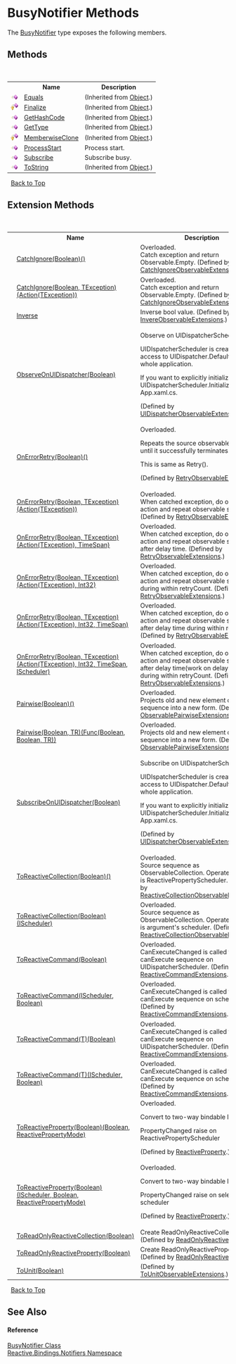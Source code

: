 # BusyNotifier Methods
 

The <a href="41471637-378a-9efd-425f-d62b6ae0cc5a">BusyNotifier</a> type exposes the following members.


## Methods
&nbsp;<table><tr><th></th><th>Name</th><th>Description</th></tr><tr><td>![Public method](media/pubmethod.gif "Public method")</td><td><a href="http://msdn2.microsoft.com/en-us/library/bsc2ak47" target="_blank">Equals</a></td><td> (Inherited from <a href="http://msdn2.microsoft.com/en-us/library/e5kfa45b" target="_blank">Object</a>.)</td></tr><tr><td>![Protected method](media/protmethod.gif "Protected method")</td><td><a href="http://msdn2.microsoft.com/en-us/library/4k87zsw7" target="_blank">Finalize</a></td><td> (Inherited from <a href="http://msdn2.microsoft.com/en-us/library/e5kfa45b" target="_blank">Object</a>.)</td></tr><tr><td>![Public method](media/pubmethod.gif "Public method")</td><td><a href="http://msdn2.microsoft.com/en-us/library/zdee4b3y" target="_blank">GetHashCode</a></td><td> (Inherited from <a href="http://msdn2.microsoft.com/en-us/library/e5kfa45b" target="_blank">Object</a>.)</td></tr><tr><td>![Public method](media/pubmethod.gif "Public method")</td><td><a href="http://msdn2.microsoft.com/en-us/library/dfwy45w9" target="_blank">GetType</a></td><td> (Inherited from <a href="http://msdn2.microsoft.com/en-us/library/e5kfa45b" target="_blank">Object</a>.)</td></tr><tr><td>![Protected method](media/protmethod.gif "Protected method")</td><td><a href="http://msdn2.microsoft.com/en-us/library/57ctke0a" target="_blank">MemberwiseClone</a></td><td> (Inherited from <a href="http://msdn2.microsoft.com/en-us/library/e5kfa45b" target="_blank">Object</a>.)</td></tr><tr><td>![Public method](media/pubmethod.gif "Public method")</td><td><a href="3f94c95f-8f9a-a8ff-f68c-adcdccb31d19">ProcessStart</a></td><td>
Process start.</td></tr><tr><td>![Public method](media/pubmethod.gif "Public method")</td><td><a href="c7e5e126-5683-e59e-2695-b4d89dbcac5b">Subscribe</a></td><td>
Subscribe busy.</td></tr><tr><td>![Public method](media/pubmethod.gif "Public method")</td><td><a href="http://msdn2.microsoft.com/en-us/library/7bxwbwt2" target="_blank">ToString</a></td><td> (Inherited from <a href="http://msdn2.microsoft.com/en-us/library/e5kfa45b" target="_blank">Object</a>.)</td></tr></table>&nbsp;
<a href="#busynotifier-methods">Back to Top</a>

## Extension Methods
&nbsp;<table><tr><th></th><th>Name</th><th>Description</th></tr><tr><td>![Public Extension Method](media/pubextension.gif "Public Extension Method")</td><td><a href="4a104901-01c7-204d-9eb7-0d52280dccaf">CatchIgnore(Boolean)()</a></td><td>Overloaded.  
Catch exception and return Observable.Empty.
 (Defined by <a href="528e919e-b8ce-cc50-ff36-e588798bf505">CatchIgnoreObservableExtensions</a>.)</td></tr><tr><td>![Public Extension Method](media/pubextension.gif "Public Extension Method")</td><td><a href="f28bdf97-dfe9-35f1-bf52-6f5ca1a12485">CatchIgnore(Boolean, TException)(Action(TException))</a></td><td>Overloaded.  
Catch exception and return Observable.Empty.
 (Defined by <a href="528e919e-b8ce-cc50-ff36-e588798bf505">CatchIgnoreObservableExtensions</a>.)</td></tr><tr><td>![Public Extension Method](media/pubextension.gif "Public Extension Method")</td><td><a href="27bd0f48-fbff-10cd-0475-2dc214e4cb6a">Inverse</a></td><td>
Inverse bool value.
 (Defined by <a href="864699d5-1783-ded1-d515-89cd4f82509e">InvereObservableExtensions</a>.)</td></tr><tr><td>![Public Extension Method](media/pubextension.gif "Public Extension Method")</td><td><a href="8ce6f54d-2ec6-0534-ff8b-eb85ba8d0681">ObserveOnUIDispatcher(Boolean)</a></td><td>

Observe on UIDispatcherScheduler.

UIDIspatcherScheduler is created when access to UIDispatcher.Default first in the whole application.

If you want to explicitly initialize, call UIDispatcherScheduler.Initialize() in App.xaml.cs.

 (Defined by <a href="26458701-17fe-9e62-7a0e-ad350051a45c">UIDispatcherObservableExtensions</a>.)</td></tr><tr><td>![Public Extension Method](media/pubextension.gif "Public Extension Method")</td><td><a href="74808983-99ef-1f46-6533-17a947f205d2">OnErrorRetry(Boolean)()</a></td><td>Overloaded.  

Repeats the source observable sequence until it successfully terminates.

This is same as Retry().

 (Defined by <a href="086e0292-f46d-b705-c375-720700dc1231">RetryObservableExtensions</a>.)</td></tr><tr><td>![Public Extension Method](media/pubextension.gif "Public Extension Method")</td><td><a href="6dacbf69-6b10-5e14-98b8-33c112e1783d">OnErrorRetry(Boolean, TException)(Action(TException))</a></td><td>Overloaded.  
When catched exception, do onError action and repeat observable sequence.
 (Defined by <a href="086e0292-f46d-b705-c375-720700dc1231">RetryObservableExtensions</a>.)</td></tr><tr><td>![Public Extension Method](media/pubextension.gif "Public Extension Method")</td><td><a href="293ad9ea-42bb-d9bb-9208-a5fc75857bec">OnErrorRetry(Boolean, TException)(Action(TException), TimeSpan)</a></td><td>Overloaded.  
When catched exception, do onError action and repeat observable sequence after delay time.
 (Defined by <a href="086e0292-f46d-b705-c375-720700dc1231">RetryObservableExtensions</a>.)</td></tr><tr><td>![Public Extension Method](media/pubextension.gif "Public Extension Method")</td><td><a href="826de6f7-525a-4d8e-5fc3-9fb091096445">OnErrorRetry(Boolean, TException)(Action(TException), Int32)</a></td><td>Overloaded.  
When catched exception, do onError action and repeat observable sequence during within retryCount.
 (Defined by <a href="086e0292-f46d-b705-c375-720700dc1231">RetryObservableExtensions</a>.)</td></tr><tr><td>![Public Extension Method](media/pubextension.gif "Public Extension Method")</td><td><a href="5e02e310-e77f-57b7-c8e7-db0ed2424988">OnErrorRetry(Boolean, TException)(Action(TException), Int32, TimeSpan)</a></td><td>Overloaded.  
When catched exception, do onError action and repeat observable sequence after delay time during within retryCount.
 (Defined by <a href="086e0292-f46d-b705-c375-720700dc1231">RetryObservableExtensions</a>.)</td></tr><tr><td>![Public Extension Method](media/pubextension.gif "Public Extension Method")</td><td><a href="e1917b9c-9dc7-81e4-3c38-3f55ad7ce7e2">OnErrorRetry(Boolean, TException)(Action(TException), Int32, TimeSpan, IScheduler)</a></td><td>Overloaded.  
When catched exception, do onError action and repeat observable sequence after delay time(work on delayScheduler) during within retryCount.
 (Defined by <a href="086e0292-f46d-b705-c375-720700dc1231">RetryObservableExtensions</a>.)</td></tr><tr><td>![Public Extension Method](media/pubextension.gif "Public Extension Method")</td><td><a href="ae3f3528-5d82-dc55-c9bd-243c3b8d6bab">Pairwise(Boolean)()</a></td><td>Overloaded.  
Projects old and new element of a sequence into a new form.
 (Defined by <a href="7f783d94-ab03-5649-423e-c1f3d54818fe">ObservablePairwiseExtensions</a>.)</td></tr><tr><td>![Public Extension Method](media/pubextension.gif "Public Extension Method")</td><td><a href="cb4d7a47-6691-a49a-a65a-1eb0abab38d5">Pairwise(Boolean, TR)(Func(Boolean, Boolean, TR))</a></td><td>Overloaded.  
Projects old and new element of a sequence into a new form.
 (Defined by <a href="7f783d94-ab03-5649-423e-c1f3d54818fe">ObservablePairwiseExtensions</a>.)</td></tr><tr><td>![Public Extension Method](media/pubextension.gif "Public Extension Method")</td><td><a href="a3de322c-aa71-8181-d044-a7c0f1aa3dbd">SubscribeOnUIDispatcher(Boolean)</a></td><td>

Subscribe on UIDispatcherScheduler.

UIDIspatcherScheduler is created when access to UIDispatcher.Default first in the whole application.

If you want to explicitly initialize, call UIDispatcherScheduler.Initialize() in App.xaml.cs.

 (Defined by <a href="26458701-17fe-9e62-7a0e-ad350051a45c">UIDispatcherObservableExtensions</a>.)</td></tr><tr><td>![Public Extension Method](media/pubextension.gif "Public Extension Method")</td><td><a href="e0381aa2-a8fc-6f6a-58b9-d375e7e8b809">ToReactiveCollection(Boolean)()</a></td><td>Overloaded.  
Source sequence as ObservableCollection. Operate scheduler is ReactivePropertyScheduler.
 (Defined by <a href="0555b9cb-3008-584c-5b2f-7f665cfebecd">ReactiveCollectionObservableExtensions</a>.)</td></tr><tr><td>![Public Extension Method](media/pubextension.gif "Public Extension Method")</td><td><a href="4030ac73-e5a2-76f8-89d5-ddbeebf520d2">ToReactiveCollection(Boolean)(IScheduler)</a></td><td>Overloaded.  
Source sequence as ObservableCollection. Operate scheduler is argument's scheduler.
 (Defined by <a href="0555b9cb-3008-584c-5b2f-7f665cfebecd">ReactiveCollectionObservableExtensions</a>.)</td></tr><tr><td>![Public Extension Method](media/pubextension.gif "Public Extension Method")</td><td><a href="7ba127ae-b8d3-059c-4495-5678e045cf93">ToReactiveCommand(Boolean)</a></td><td>Overloaded.  
CanExecuteChanged is called from canExecute sequence on UIDispatcherScheduler.
 (Defined by <a href="11e6f855-d14e-7dbf-8fa1-86b01a92684a">ReactiveCommandExtensions</a>.)</td></tr><tr><td>![Public Extension Method](media/pubextension.gif "Public Extension Method")</td><td><a href="077a5f9a-a6a0-c4f6-2f71-8144ba3821cb">ToReactiveCommand(IScheduler, Boolean)</a></td><td>Overloaded.  
CanExecuteChanged is called from canExecute sequence on scheduler.
 (Defined by <a href="11e6f855-d14e-7dbf-8fa1-86b01a92684a">ReactiveCommandExtensions</a>.)</td></tr><tr><td>![Public Extension Method](media/pubextension.gif "Public Extension Method")</td><td><a href="ab67b6f5-2ffb-1416-9e18-2454ac2700a2">ToReactiveCommand(T)(Boolean)</a></td><td>Overloaded.  
CanExecuteChanged is called from canExecute sequence on UIDispatcherScheduler.
 (Defined by <a href="11e6f855-d14e-7dbf-8fa1-86b01a92684a">ReactiveCommandExtensions</a>.)</td></tr><tr><td>![Public Extension Method](media/pubextension.gif "Public Extension Method")</td><td><a href="64f92ce4-5394-1004-f7b1-824c0ae0cfbc">ToReactiveCommand(T)(IScheduler, Boolean)</a></td><td>Overloaded.  
CanExecuteChanged is called from canExecute sequence on scheduler.
 (Defined by <a href="11e6f855-d14e-7dbf-8fa1-86b01a92684a">ReactiveCommandExtensions</a>.)</td></tr><tr><td>![Public Extension Method](media/pubextension.gif "Public Extension Method")</td><td><a href="47c019c4-7e85-9d21-f3d2-b30c53f665e9">ToReactiveProperty(Boolean)(Boolean, ReactivePropertyMode)</a></td><td>Overloaded.  

Convert to two-way bindable IObservable<T>

PropertyChanged raise on ReactivePropertyScheduler

 (Defined by <a href="ace2c938-d77c-5f37-c681-347205251571">ReactiveProperty</a>.)</td></tr><tr><td>![Public Extension Method](media/pubextension.gif "Public Extension Method")</td><td><a href="6c385f23-f6a6-97a9-ff71-ec3ae911635e">ToReactiveProperty(Boolean)(IScheduler, Boolean, ReactivePropertyMode)</a></td><td>Overloaded.  

Convert to two-way bindable IObservable<T>

PropertyChanged raise on selected scheduler

 (Defined by <a href="ace2c938-d77c-5f37-c681-347205251571">ReactiveProperty</a>.)</td></tr><tr><td>![Public Extension Method](media/pubextension.gif "Public Extension Method")</td><td><a href="0b36e855-6d36-29de-bdf5-7bf44b08c261">ToReadOnlyReactiveCollection(Boolean)</a></td><td>
Create ReadOnlyReactiveCollection
 (Defined by <a href="20665008-c291-afc1-b027-ec7b0cf8b44d">ReadOnlyReactiveCollection</a>.)</td></tr><tr><td>![Public Extension Method](media/pubextension.gif "Public Extension Method")</td><td><a href="03758f5d-8cbe-65e5-c465-089864ad11ad">ToReadOnlyReactiveProperty(Boolean)</a></td><td>
Create ReadOnlyReactiveProperty
 (Defined by <a href="7ed80988-9938-f660-1b32-16f3f56de04f">ReadOnlyReactiveProperty</a>.)</td></tr><tr><td>![Public Extension Method](media/pubextension.gif "Public Extension Method")</td><td><a href="d28ecf24-e041-0ece-757a-9349fce66ce6">ToUnit(Boolean)</a></td><td> (Defined by <a href="d0674aaf-987e-d41a-a94f-e37e4302042f">ToUnitObservableExtensions</a>.)</td></tr></table>&nbsp;
<a href="#busynotifier-methods">Back to Top</a>

## See Also


#### Reference
<a href="41471637-378a-9efd-425f-d62b6ae0cc5a">BusyNotifier Class</a><br /><a href="85d6a4d9-378c-3a5c-c6f0-5aaea99aa56b">Reactive.Bindings.Notifiers Namespace</a><br />